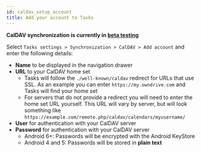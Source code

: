 ```yaml
---
id: caldav_setup_account
title: Add your account to Tasks
---
```


**CalDAV synchronization is currently in [beta testing](pre_release_testing.md)**

Select ```Tasks settings > Synchronization > CalDAV > Add account``` and enter the following details:

* **Name** to be displayed in the navigation drawer
* **URL** to your CalDAV home set
  * Tasks will follow the ```./well-known/caldav``` redirect for URLs that use SSL. As an example you can enter ```https://my.owndrive.com``` and Tasks will find your home set
  * For servers that do not provide a redirect you will need to enter the home set URL yourself. This URL will vary by server, but will look something like ```https://example.com/remote.php/caldav/calendars/myusername/```
* **User** for authentication with your CalDAV server
* **Password** for authentication with your CalDAV server
  * Android 6+: Passwords will be encrypted with the Android KeyStore
  * Android 4 and 5: Passwords will be stored in **plain text**
